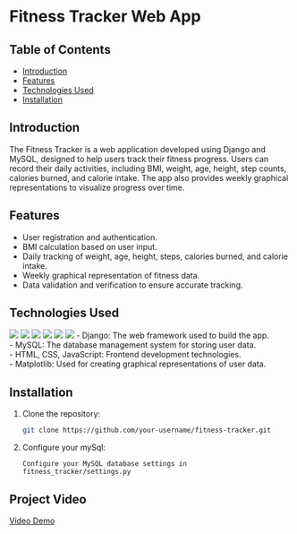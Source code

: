 # Fitness Tracker Web App

## Table of Contents
- [Introduction](#introduction)
- [Features](#features)
- [Technologies Used](#technologies-used)
- [Installation](#installation)

## Introduction

The Fitness Tracker is a web application developed using Django and MySQL, designed to help users track their fitness progress. Users can record their daily activities, including BMI, weight, age, height, step counts, calories burned, and calorie intake. The app also provides weekly graphical representations to visualize progress over time.

## Features

- User registration and authentication.
- BMI calculation based on user input.
- Daily tracking of weight, age, height, steps, calories burned, and calorie intake.
- Weekly graphical representation of fitness data.
- Data validation and verification to ensure accurate tracking.

## Technologies Used
<img src="https://img.shields.io/badge/Python-3776AB?logo=python&style=for-the-badge&logoColor=white" />
<img src="https://img.shields.io/badge/Django-092E20?logo=django&style=for-the-badge" />
<img src="https://img.shields.io/badge/html5-E34F26?logo=html5&style=for-the-badge&logoColor=white" />
<img src="https://img.shields.io/badge/css3-1572B6?logo=css3&style=for-the-badge" />
<img src="https://img.shields.io/badge/javascript-F7DF1E?logo=javascript&style=for-the-badge&logoColor=white" />
<img src="https://img.shields.io/badge/bootstrap-7952B3?logo=bootstrap&style=for-the-badge&logoColor=white" />
- Django: The web framework used to build the app.<br>
- MySQL: The database management system for storing user data.<br>
- HTML, CSS, JavaScript: Frontend development technologies.<br>
- Matplotlib: Used for creating graphical representations of user data.<br>



## Installation

1. Clone the repository:

   ```bash
   git clone https://github.com/your-username/fitness-tracker.git
2. Configure your mySql:
   ```
   Configure your MySQL database settings in fitness_tracker/settings.py
## Project Video

[Video Demo](https://youtu.be/Kn6D9fKqJEM?si=hSChg9BMq00sEKzT)
